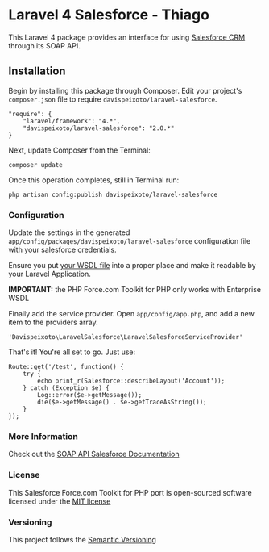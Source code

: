 Laravel 4 Salesforce - Thiago
====================

This Laravel 4 package provides an interface for using [Salesforce CRM](http://www.salesforce.com/) through its SOAP API.

Installation
------------

Begin by installing this package through Composer. Edit your project's `composer.json` file to require `davispeixoto/laravel-salesforce`.

    "require": {
        "laravel/framework": "4.*",
        "davispeixoto/laravel-salesforce": "2.0.*"
    }

Next, update Composer from the Terminal:

    composer update

Once this operation completes, still in Terminal run:

	php artisan config:publish davispeixoto/laravel-salesforce
	
### Configuration

Update the settings in the generated `app/config/packages/davispeixoto/laravel-salesforce` configuration file with your salesforce credentials.

Ensure you put [your WSDL file](https://www.salesforce.com/us/developer/docs/api/Content/sforce_api_quickstart_steps_generate_wsdl.htm) into a proper place and make it readable by your Laravel Application. 

**IMPORTANT:** the PHP Force.com Toolkit for PHP only works with Enterprise WSDL

Finally add the service provider. Open `app/config/app.php`, and add a new item to the providers array.

    'Davispeixoto\LaravelSalesforce\LaravelSalesforceServiceProvider'

That's it! You're all set to go. Just use:

    Route::get('/test', function() {
        try {
            echo print_r(Salesforce::describeLayout('Account'));
        } catch (Exception $e) {
            Log::error($e->getMessage());
            die($e->getMessage() . $e->getTraceAsString());
        }
    });

### More Information

Check out the [SOAP API Salesforce Documentation](http://www.salesforce.com/us/developer/docs/api/index_Left.htm)

### License

This Salesforce Force.com Toolkit for PHP port is open-sourced software licensed under the [MIT license](http://opensource.org/licenses/MIT)

### Versioning

This project follows the [Semantic Versioning](http://semver.org/)
